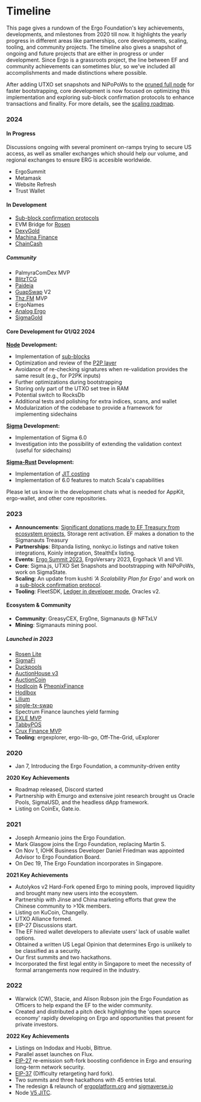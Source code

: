
# Timeline

This page gives a rundown of the Ergo Foundation's key achievements, developments, and milestones from 2020 till now. It highlights the yearly progress in different areas like partnerships, core developments, scaling, tooling, and community projects. The timeline also gives a snapshot of ongoing and future projects that are either in progress or under development. Since Ergo is a grassroots project, the line between EF and community achievements can sometimes blur, so we've included all accomplishments and made distinctions where possible.

After adding UTXO set snapshots and NiPoPoWs to the [pruned full node](modes.md) for faster bootstrapping, core development is now focused on optimizing this implementation and exploring sub-block confirmation protocols to enhance transactions and finality. For more details, see the [scaling roadmap](roadmap.md).

### 2024

#### In Progress

Discussions ongoing with several prominent on-ramps trying to secure US access, as well as smaller exchanges which should help our volume, and regional exchanges to ensure ERG is accesible worldwide.

- ErgoSummit
- Metamask
- Website Refresh
- Trust Wallet

#### In Development

- [Sub-block confirmation protocols](sub-blocks.md)
- EVM Bridge for [Rosen](rosen.md)
- [DexyGold](dexy.md)
- [Machina Finance](machina.md)
- [ChainCash](chaincash.md)

##### Community

- PalmyraComDex MVP
- [BlitzTCG](blitz.md)
- [Paideia](paideia.md)
- [GuapSwap](guapswap.md) V2
- [Thz.FM](thz-fm.md) MVP
- ErgoNames
- [Analog Ergo](analog-ergo.md)
- [SigmaGold](sigmagold.md)

#### Core Development for Q1/Q2 2024

**[Node](install.md) Development:**

- Implementation of [sub-blocks](sub-blocks.md)
- Optimization and review of the [P2P layer](p2p.md)
- Avoidance of re-checking signatures when re-validation provides the same result (e.g., for P2PK inputs)
- Further optimizations during bootstrapping
- Storing only part of the UTXO set tree in RAM
- Potential switch to RocksDb
- Additional tests and polishing for extra indices, scans, and wallet
- Modularization of the codebase to provide a framework for implementing sidechains

**[Sigma](sigma-lang.md) Development:**

- Implementation of Sigma 6.0
- Investigation into the possibility of extending the validation context (useful for sidechains)

**[Sigma-Rust](sigma-rust.md) Development:**

- Implementation of [JIT costing](jitc.md)
- Implementation of 6.0 features to match Scala's capabilities

Please let us know in the development chats what is needed for AppKit, ergo-wallet, and other core repositories.



### 2023

- **Announcements**: [Significant donations made to EF Treasury from ecosystem projects](https://ergoplatform.org/en/news/news/The-Ergo-Foundation-Path-to-a-Robust-Digital-Ecosystem), Storage rent activation. EF makes a donation to the Sigmanauts Treasury
- **Partnerships**: Bitpanda listing, nonkyc.io listings and native token integrations, Koinly integration, StealthEx listing.
- **Events**: [Ergo Summit 2023](https://ergoplatform.org/en/news/Ergo-Summit-2023), ErgoVersary 2023, Ergohack VI and VII.
- **Core**: Sigma.js, UTXO Set Snapshots and bootstrapping with NiPoPoWs, work on SigmaState. 
- **Scaling**: An update from kushti *'A Scalability Plan for Ergo'* and work on a [sub-block confirmation protocol](https://ergoplatform.org/en/blog/Ergo’s-Newest-Advancement-Sub-Blocks).  
- **Tooling**: FleetSDK, [Ledger in developer mode](https://ergoplatform.org/en/blog/Ledger-Launches-Ergo-Support-in-Developer-Mode), Oracles v2.

#### Ecosystem & Community

- **Community**: GreasyCEX, Erg0ne, Sigmanauts @ NFTxLV
- **Mining**: Sigmanauts mining pool.

##### Launched in 2023

- [Rosen Lite](https://ergoplatform.org/en/news/Rosen-Bridge-Officially-Launches-on-Ergo-Mainnet/)
- [SigmaFi](https://ergoplatform.org/en/blog/Sigma-Finance-A-Peer-to-Peer-Bond-Protocol)
- [Duckpools](https://ergoplatform.org/en/blog/Duckpools-A-Lending-and-Borrowing-Protocol-on-Ergo)
- [AuctionHouse v3](https://ergoplatform.org/en/news/Auction-House-V3-Launches-on-Mainnet)
- [AuctionCoin](https://auctioncoin.app/) 
- [Hodlcoin](https://app.hodlcoin.co.in/) & [PheonixFinance](https://phoenixfi.app/)
- [Hodlbox](https://hodlbox.xyz/)
- [Lilium](https://www.liliumergo.io/)
- [single-tx-swap](https://www.single-tx-swap.com/)
- Spectrum Finance launches yield farming
- [EXLE MVP](https://ergoplatform.org/en/blog/Empowering-Communities-Interest-Free-Loans-Drive-Economic-Growth-for-Kenyan-Cooperative)
- [TabbyPOS](https://www.tabbylab.io/)
- [Crux Finance MVP](https://cruxfinance.io/)
- **Tooling**: ergexplorer, ergo-lib-go, Off-The-Grid, uExplorer






### 2020

- Jan 7, Introducing the Ergo Foundation, a community-driven entity

**2020 Key Achievements**

- Roadmap released, Discord started
- Partnership with Emurgo and extensive joint research brought us Oracle Pools, SigmaUSD, and the headless dApp framework. 
- Listing on CoinEx, Gate.io.


### 2021

- Joseph Armeanio joins the Ergo Foundation.
- Mark Glasgow joins the Ergo Foundation, replacing Martin S.
- On Nov 1, IOHK Business Developer Daniel Friedman was appointed Advisor to Ergo Foundation Board.
- On Dec 19, The Ergo Foundation incorporates in Singapore.

**2021 Key Achievements**

- Autolykos v2 Hard-Fork opened Ergo to mining pools, improved liquidity and brought many new users into the ecosystem.
- Partnership with Jinse and China marketing efforts that grew the Chinese community to >10k members.
- Listing on KuCoin, Changelly.
- UTXO Alliance formed. 
- EIP-27 Discussions start.
- The EF hired wallet developers to alleviate users' lack of usable wallet options.
- Obtained a written US Legal Opinion that determines Ergo is unlikely to be classified as a security. 
- Our first summits and two hackathons.
- Incorporated the first legal entity in Singapore to meet the necessity of formal arrangements now required in the industry.

### 2022

- Warwick (CW), Stacie, and Alison Robson join the Ergo Foundation as Officers to help expand the EF to the wider community.
- Created and distributed a pitch deck highlighting the 'open source economy' rapidly developing on Ergo and opportunities that present for private investors. 

**2022 Key Achievements**


- Listings on Indodax and Huobi, Bittrue. 
- Parallel asset launches on Flux.
- [EIP-27](eip27.md) re-emission soft-fork boosting confidence in Ergo and ensuring long-term network security.
- [EIP-37](eip37.md) (Difficulty retargeting hard fork).
- Two summits and three hackathons with 45 entries total.
- The redesign & relaunch of [ergoplatform.org](https://ergoplatform.org) and [sigmaverse.io](https://sigmaverse.io)
- Node [V5 JITC]().
